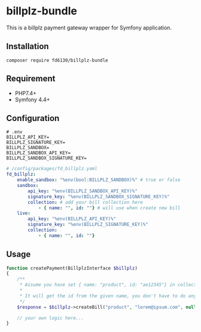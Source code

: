 # billplz-bundle

This is a billplz payment gateway wrapper for Symfony application.


Installation
-------

`composer require fd6130/billplz-bundle`


Requirement
-------

- PHP7.4+
- Symfony 4.4+


Configuration
------

```
# .env
BILLPLZ_API_KEY=
BILLPLZ_SIGNATURE_KEY=
BILLPLZ_SANDBOX=
BILLPLZ_SANDBOX_API_KEY=
BILLPLZ_SANDBOX_SIGNATURE_KEY=
```

```yaml
# /config/packages/fd_billplz.yaml
fd_billplz:
    enable_sandbox: "%env(bool:BILLPLZ_SANDBOX)%" # true or false
    sandbox:
        api_key: "%env(BILLPLZ_SANDBOX_API_KEY)%"
        signature_key: "%env(BILLPLZ_SANDBOX_SIGNATURE_KEY)%"
        collection: # add your bill collection here
            - { name: "", id: ""} # will use when create new bill
    live:
        api_key: "%env(BILLPLZ_API_KEY)%"
        signature_key: "%env(BILLPLZ_SIGNATURE_KEY)%"
        collection:
            - { name: "", id: ""}
```

Usage
-----

```php
function createPayment(BillplzInterface $billplz)
{
    /**
     * Assume you have set { name: "product", id: "ae12345"} in collection.
     * 
     * It will get the id from the given name, you don't have to do anything. 
     */
    $response = $billplz->createBill("product", "lorem@ipsum.com", null, "Lorem Ipsum", 100, "https://127.0.0.1/payment/success", "A new product", []);

    // your own logic here...
}
```